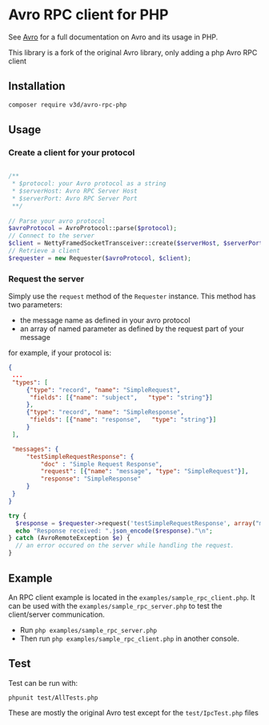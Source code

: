 # Avro RPC client for PHP

See [Avro](http://avro.apache.org/) for a full documentation on Avro and its 
usage in PHP.

This library is a fork of the original Avro library, only adding a php Avro RPC client


## Installation
 
```bash
composer require v3d/avro-rpc-php
```

## Usage

### Create a client for your protocol 

```php

/**
 * $protocol: your Avro protocol as a string
 * $serverHost: Avro RPC Server Host
 * $serverPort: Avro RPC Server Port
 **/
 
// Parse your avro protocol
$avroProtocol = AvroProtocol::parse($protocol);
// Connect to the server
$client = NettyFramedSocketTransceiver::create($serverHost, $serverPort);
// Retrieve a client
$requester = new Requester($avroProtocol, $client);
```
### Request the server
Simply use the `request` method of the `Requester` instance.
This method has two parameters:

  - the message name as defined in your avro protocol
  - an array of named parameter as defined by the request part of your message

for example, if your protocol is:

```json
{
 ...
 "types": [
     {"type": "record", "name": "SimpleRequest",
      "fields": [{"name": "subject",   "type": "string"}]
     },
     {"type": "record", "name": "SimpleResponse",
      "fields": [{"name": "response",   "type": "string"}]
     }
 ],

 "messages": {
     "testSimpleRequestResponse": {
         "doc" : "Simple Request Response",
         "request": [{"name": "message", "type": "SimpleRequest"}],
         "response": "SimpleResponse"
     }
 }
}
```

```php
try {
  $response = $requester->request('testSimpleRequestResponse', array("message" => array("subject" => "pong")));
  echo "Response received: ".json_encode($response)."\n";
} catch (AvroRemoteException $e) {
  // an error occured on the server while handling the request.
}
```

## Example
An RPC client example is located in the `examples/sample_rpc_client.php`. It can be used 
with the `examples/sample_rpc_server.php` to test the client/server communication.
 
 - Run `php examples/sample_rpc_server.php`
 - Then run `php examples/sample_rpc_client.php` in another console.

## Test
Test can be run with:
```shell
phpunit test/AllTests.php
```

These are mostly the original Avro test except for the `test/IpcTest.php` files

